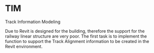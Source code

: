 # TIM
Track Information Modeling


Due to Revit is designed for the building, therefore the support for the railway linear structure are very poor. The first task is to implement the function to support the Track Alignment information to be  created in the Revit environment.
